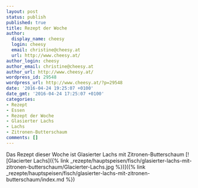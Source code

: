 ```yaml
---
layout: post
status: publish
published: true
title: Rezept der Woche
author:
  display_name: cheesy
  login: cheesy
  email: christine@cheesy.at
  url: http://www.cheesy.at/
author_login: cheesy
author_email: christine@cheesy.at
author_url: http://www.cheesy.at/
wordpress_id: 29548
wordpress_url: http://www.cheesy.at/?p=29548
date: '2016-04-24 19:25:07 +0100'
date_gmt: '2016-04-24 17:25:07 +0100'
categories:
- Rezept
- Essen
- Rezept der Woche
- Glasierter Lachs
- Lachs
- Zitronen-Butterschaum
comments: []
---
```

Das Rezept dieser Woche ist Glasierter Lachs mit Zitronen-Butterschaum
[![Glacierter Lachs]({% link _rezepte/hauptspeisen/fisch/glasierter-lachs-mit-zitronen-butterschaum/Glacierter-Lachs.jpg %})]({% link _rezepte/hauptspeisen/fisch/glasierter-lachs-mit-zitronen-butterschaum/index.md %})
